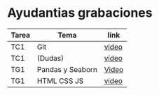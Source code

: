 
# Ayudantias grabaciones

| Tarea| Tema | link |
|------|------|------|
| TC1| Git |[video](https://drive.google.com/file/d/1vEUQEzzxuYuqzC_Ue6hniktcRs-cU51d/view?usp=sharing)|
| TC1| (Dudas)  |[video](https://drive.google.com/file/d/1xWq2TH1Sj_ZCwDqvTTZxk8HJdq22z7wn/view?usp=sharing)|
| TG1|Pandas y Seaborn |[Video](https://drive.google.com/file/d/1NjcYounPXQYozcsxivA5vn05h0GrPSUB/view?usp=sharing)|
| TG1|HTML CSS JS |[video]()|